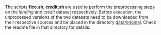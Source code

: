 The scripts **fico.sh**, **credit.sh** are used to perform the preprocessing steps on the *lending* and *credit* dataset respectively. Before execution, the unprocessed versions of the two datasets need to be
downloaded from their respective sources and be placed in the directory [data/original](data/original). Check the readme file in that directory for details.